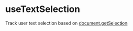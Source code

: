 # useTextSelection

Track user text selection based on [document.getSelection](https://developer.mozilla.org/en-US/docs/Web/API/Document/getSelection)
